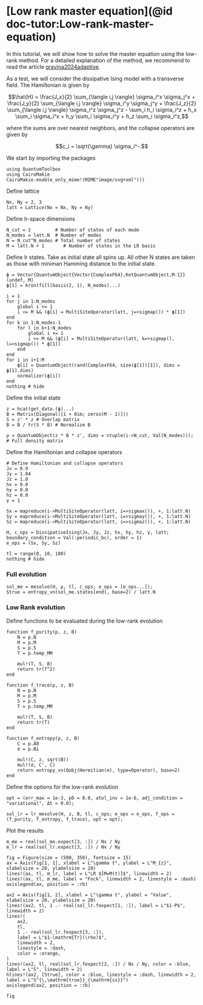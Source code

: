 # [Low rank master equation](@id doc-tutor:Low-rank-master-equation)

In this tutorial, we will show how to solve the master equation using the low-rank method. For a detailed explanation of the method, we recommend to read the article [gravina2024adaptive](@cite).

As a test, we will consider the dissipative Ising model with a transverse field. The Hamiltonian is given by

```math
\hat{H} = \frac{J_x}{2} \sum_{\langle i,j \rangle} \sigma_i^x \sigma_j^x + \frac{J_y}{2} \sum_{\langle i,j \rangle} \sigma_i^y \sigma_j^y + \frac{J_z}{2} \sum_{\langle i,j \rangle} \sigma_i^z \sigma_j^z - \sum_i h_i \sigma_i^z + h_x \sum_i \sigma_i^x + h_y \sum_i \sigma_i^y + h_z \sum_i \sigma_i^z,
```

where the sums are over nearest neighbors, and the collapse operators are given by 

```math
c_i = \sqrt{\gamma} \sigma_i^-.
```

We start by importing the packages

```@example lowrank
using QuantumToolbox
using CairoMakie
CairoMakie.enable_only_mime!(MIME"image/svg+xml"())
```

Define lattice

```@example lowrank
Nx, Ny = 2, 3
latt = Lattice(Nx = Nx, Ny = Ny)
```

Define lr-space dimensions

```@example lowrank
N_cut = 2         # Number of states of each mode
N_modes = latt.N  # Number of modes
N = N_cut^N_modes # Total number of states
M = latt.N + 1       # Number of states in the LR basis
```

Define lr states. Take as initial state all spins up. All other N states are taken as those with miniman Hamming distance to the initial state.

```@example lowrank
ϕ = Vector{QuantumObject{Vector{ComplexF64},KetQuantumObject,M-1}}(undef, M)
ϕ[1] = kron(fill(basis(2, 1), N_modes)...)

i = 1
for j in 1:N_modes
    global i += 1
    i <= M && (ϕ[i] = MultiSiteOperator(latt, j=>sigmap()) * ϕ[1])
end
for k in 1:N_modes-1
    for l in k+1:N_modes
        global i += 1
        i <= M && (ϕ[i] = MultiSiteOperator(latt, k=>sigmap(), l=>sigmap()) * ϕ[1])
    end
end
for i in i+1:M
    ϕ[i] = QuantumObject(rand(ComplexF64, size(ϕ[1])[1]), dims = ϕ[1].dims)
    normalize!(ϕ[i])
end
nothing # hide
```

Define the initial state

```@example lowrank
z = hcat(get_data.(ϕ)...)
B = Matrix(Diagonal([1 + 0im; zeros(M - 1)]))
S = z' * z # Overlap matrix
B = B / tr(S * B) # Normalize B

ρ = QuantumObject(z * B * z', dims = ntuple(i->N_cut, Val(N_modes))); # Full density matrix
```

Define the Hamiltonian and collapse operators

```@example lowrank
# Define Hamiltonian and collapse operators
Jx = 0.9
Jy = 1.04
Jz = 1.0
hx = 0.0
hy = 0.0
hz = 0.0
γ = 1

Sx = mapreduce(i->MultiSiteOperator(latt, i=>sigmax()), +, 1:latt.N)
Sy = mapreduce(i->MultiSiteOperator(latt, i=>sigmay()), +, 1:latt.N)
Sz = mapreduce(i->MultiSiteOperator(latt, i=>sigmaz()), +, 1:latt.N)

H, c_ops = DissipativeIsing(Jx, Jy, Jz, hx, hy, hz, γ, latt; boundary_condition = Val(:periodic_bc), order = 1)
e_ops = (Sx, Sy, Sz)

tl = range(0, 10, 100)
nothing # hide
```

### Full evolution

```@example lowrank
sol_me = mesolve(H, ρ, tl, c_ops; e_ops = [e_ops...]);
Strue = entropy_vn(sol_me.states[end], base=2) / latt.N
```

### Low Rank evolution

Define functions to be evaluated during the low-rank evolution

```@example lowrank
function f_purity(p, z, B)
    N = p.N
    M = p.M
    S = p.S
    T = p.temp_MM

    mul!(T, S, B)
    return tr(T^2)
end

function f_trace(p, z, B)
    N = p.N
    M = p.M
    S = p.S
    T = p.temp_MM

    mul!(T, S, B)
    return tr(T)
end

function f_entropy(p, z, B)
    C = p.A0
    σ = p.Bi

    mul!(C, z, sqrt(B))
    mul!(σ, C', C)
    return entropy_vn(Qobj(Hermitian(σ), type=Operator), base=2)
end
```

Define the options for the low-rank evolution

```@example lowrank
opt = (err_max = 1e-3, p0 = 0.0, atol_inv = 1e-6, adj_condition = "variational", Δt = 0.0);

sol_lr = lr_mesolve(H, z, B, tl, c_ops; e_ops = e_ops, f_ops = (f_purity, f_entropy, f_trace), opt = opt);
```

Plot the results

```@example lowrank
m_me = real(sol_me.expect[3, :]) / Nx / Ny
m_lr = real(sol_lr.expect[3, :]) / Nx / Ny

fig = Figure(size = (500, 350), fontsize = 15)
ax = Axis(fig[1, 1], xlabel = L"\gamma t", ylabel = L"M_{z}", xlabelsize = 20, ylabelsize = 20)
lines!(ax, tl, m_lr, label = L"LR $[M=M(t)]$", linewidth = 2)
lines!(ax, tl, m_me, label = "Fock", linewidth = 2, linestyle = :dash)
axislegend(ax, position = :rb)

ax2 = Axis(fig[1, 2], xlabel = L"\gamma t", ylabel = "Value", xlabelsize = 20, ylabelsize = 20)
lines!(ax2, tl, 1 .- real(sol_lr.fexpect[1, :]), label = L"$1-P$", linewidth = 2)
lines!(
    ax2,
    tl,
    1 .- real(sol_lr.fexpect[3, :]),
    label = L"$1-\mathrm{Tr}(\rho)$",
    linewidth = 2,
    linestyle = :dash,
    color = :orange,
)
lines!(ax2, tl, real(sol_lr.fexpect[2, :]) / Nx / Ny, color = :blue, label = L"S", linewidth = 2)
hlines!(ax2, [Strue], color = :blue, linestyle = :dash, linewidth = 2, label = L"S^{\,\mathrm{true}}_{\mathrm{ss}}")
axislegend(ax2, position = :rb)

fig
```
